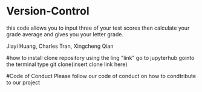 # Version-Control
this code allows you to input three of your test scores then calculate your grade average and gives you your letter grade.

Jiayi Huang, Charles Tran, Xingcheng Qian

#how to install 
clone repository using the ling "link"
go to jupyterhub
gointo the terminal
type git clone(insert clone link here)

#Code of Conduct
Please follow our code of conduct on how to condtribute to our project
